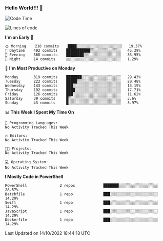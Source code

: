 ### Hello World!!! 👋

<!--
**kekotek/kekotek** is a ✨ _special_ ✨ repository because its `README.md` (this file) appears on your GitHub profile.

Here are some ideas to get you started:

- 🔭 I’m currently working on ...
- 🌱 I’m currently learning ...
- 👯 I’m looking to collaborate on ...
- 🤔 I’m looking for help with ...
- 💬 Ask me about ...
- 📫 How to reach me: ...
- 😄 Pronouns: ...
- ⚡ Fun fact: ...
-->

<!--START_SECTION:waka-->
![Code Time](http://img.shields.io/badge/Code%20Time-361%20hrs%2013%20mins-blue)

![Lines of code](https://img.shields.io/badge/From%20Hello%20World%20I%27ve%20Written-19%20Thousand%20lines%20of%20code-blue)

**I'm an Early 🐤** 

```text
🌞 Morning    210 commits    ████░░░░░░░░░░░░░░░░░░░░░   19.37% 
🌆 Daytime    492 commits    ███████████░░░░░░░░░░░░░░   45.39% 
🌃 Evening    368 commits    ████████░░░░░░░░░░░░░░░░░   33.95% 
🌙 Night      14 commits     ░░░░░░░░░░░░░░░░░░░░░░░░░   1.29%

```
📅 **I'm Most Productive on Monday** 

```text
Monday       319 commits    ███████░░░░░░░░░░░░░░░░░░   29.43% 
Tuesday      222 commits    █████░░░░░░░░░░░░░░░░░░░░   20.48% 
Wednesday    143 commits    ███░░░░░░░░░░░░░░░░░░░░░░   13.19% 
Thursday     192 commits    ████░░░░░░░░░░░░░░░░░░░░░   17.71% 
Friday       126 commits    ███░░░░░░░░░░░░░░░░░░░░░░   11.62% 
Saturday     39 commits     █░░░░░░░░░░░░░░░░░░░░░░░░   3.6% 
Sunday       43 commits     █░░░░░░░░░░░░░░░░░░░░░░░░   3.97%

```


📊 **This Week I Spent My Time On** 

```text
💬 Programming Languages: 
No Activity Tracked This Week

🔥 Editors: 
No Activity Tracked This Week

🐱‍💻 Projects: 
No Activity Tracked This Week

💻 Operating System: 
No Activity Tracked This Week

```

**I Mostly Code in PowerShell** 

```text
PowerShell               2 repos             ███████░░░░░░░░░░░░░░░░░░   28.57% 
Batchfile                1 repo              ███░░░░░░░░░░░░░░░░░░░░░░   14.29% 
Swift                    1 repo              ███░░░░░░░░░░░░░░░░░░░░░░   14.29% 
JavaScript               1 repo              ███░░░░░░░░░░░░░░░░░░░░░░   14.29% 
Dockerfile               1 repo              ███░░░░░░░░░░░░░░░░░░░░░░   14.29%

```



 Last Updated on 14/10/2022 18:44:18 UTC
<!--END_SECTION:waka-->
